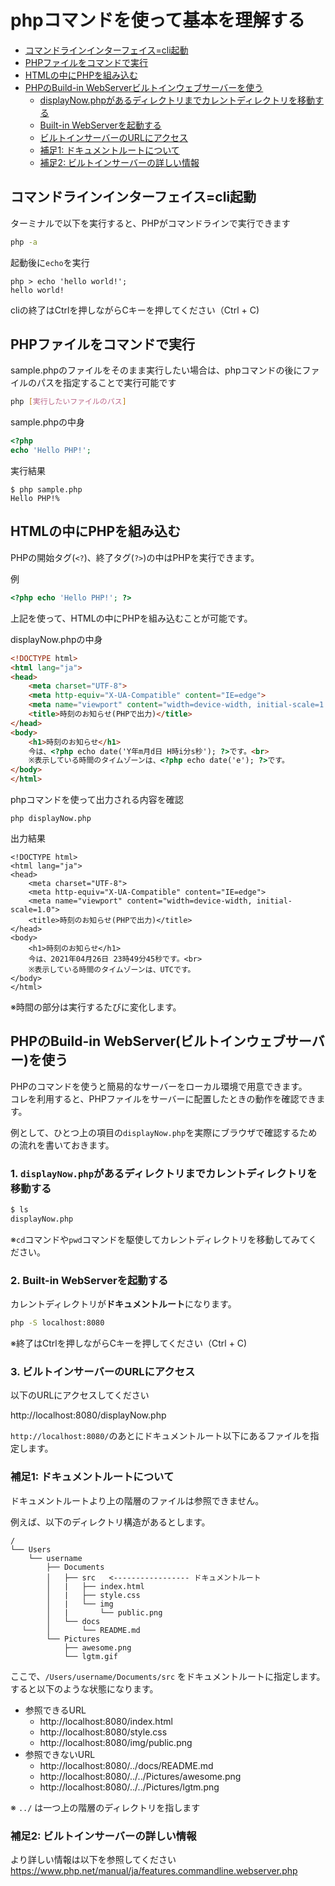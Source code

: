 # phpコマンドを使って基本を理解する

<!-- TOC -->

- [コマンドラインインターフェイス=cli起動](#%E3%82%B3%E3%83%9E%E3%83%B3%E3%83%89%E3%83%A9%E3%82%A4%E3%83%B3%E3%82%A4%E3%83%B3%E3%82%BF%E3%83%BC%E3%83%95%E3%82%A7%E3%82%A4%E3%82%B9cli%E8%B5%B7%E5%8B%95)
- [PHPファイルをコマンドで実行](#php%E3%83%95%E3%82%A1%E3%82%A4%E3%83%AB%E3%82%92%E3%82%B3%E3%83%9E%E3%83%B3%E3%83%89%E3%81%A7%E5%AE%9F%E8%A1%8C)
- [HTMLの中にPHPを組み込む](#html%E3%81%AE%E4%B8%AD%E3%81%ABphp%E3%82%92%E7%B5%84%E3%81%BF%E8%BE%BC%E3%82%80)
- [PHPのBuild-in WebServerビルトインウェブサーバーを使う](#php%E3%81%AEbuild-in-webserver%E3%83%93%E3%83%AB%E3%83%88%E3%82%A4%E3%83%B3%E3%82%A6%E3%82%A7%E3%83%96%E3%82%B5%E3%83%BC%E3%83%90%E3%83%BC%E3%82%92%E4%BD%BF%E3%81%86)
    - [displayNow.phpがあるディレクトリまでカレントディレクトリを移動する](#displaynowphp%E3%81%8C%E3%81%82%E3%82%8B%E3%83%87%E3%82%A3%E3%83%AC%E3%82%AF%E3%83%88%E3%83%AA%E3%81%BE%E3%81%A7%E3%82%AB%E3%83%AC%E3%83%B3%E3%83%88%E3%83%87%E3%82%A3%E3%83%AC%E3%82%AF%E3%83%88%E3%83%AA%E3%82%92%E7%A7%BB%E5%8B%95%E3%81%99%E3%82%8B)
    - [Built-in WebServerを起動する](#built-in-webserver%E3%82%92%E8%B5%B7%E5%8B%95%E3%81%99%E3%82%8B)
    - [ビルトインサーバーのURLにアクセス](#%E3%83%93%E3%83%AB%E3%83%88%E3%82%A4%E3%83%B3%E3%82%B5%E3%83%BC%E3%83%90%E3%83%BC%E3%81%AEurl%E3%81%AB%E3%82%A2%E3%82%AF%E3%82%BB%E3%82%B9)
    - [補足1: ドキュメントルートについて](#%E8%A3%9C%E8%B6%B31-%E3%83%89%E3%82%AD%E3%83%A5%E3%83%A1%E3%83%B3%E3%83%88%E3%83%AB%E3%83%BC%E3%83%88%E3%81%AB%E3%81%A4%E3%81%84%E3%81%A6)
    - [補足2: ビルトインサーバーの詳しい情報](#%E8%A3%9C%E8%B6%B32-%E3%83%93%E3%83%AB%E3%83%88%E3%82%A4%E3%83%B3%E3%82%B5%E3%83%BC%E3%83%90%E3%83%BC%E3%81%AE%E8%A9%B3%E3%81%97%E3%81%84%E6%83%85%E5%A0%B1)

<!-- /TOC -->

## コマンドラインインターフェイス=cli起動
ターミナルで以下を実行すると、PHPがコマンドラインで実行できます
```sh
php -a
```

起動後に`echo`を実行
```
php > echo 'hello world!';
hello world!
```

cliの終了はCtrlを押しながらCキーを押してください（Ctrl + C)

## PHPファイルをコマンドで実行
sample.phpのファイルをそのまま実行したい場合は、phpコマンドの後にファイルのパスを指定することで実行可能です
```sh
php [実行したいファイルのパス]
```

sample.phpの中身
```php
<?php
echo 'Hello PHP!';
```
実行結果
```
$ php sample.php
Hello PHP!% 
```

## HTMLの中にPHPを組み込む
PHPの開始タグ(`<?`)、終了タグ(`?>`)の中はPHPを実行できます。  

例
```php
<?php echo 'Hello PHP!'; ?>
```

上記を使って、HTMLの中にPHPを組み込むことが可能です。  

displayNow.phpの中身
```html
<!DOCTYPE html>
<html lang="ja">
<head>
    <meta charset="UTF-8">
    <meta http-equiv="X-UA-Compatible" content="IE=edge">
    <meta name="viewport" content="width=device-width, initial-scale=1.0">
    <title>時刻のお知らせ(PHPで出力)</title>
</head>
<body>
    <h1>時刻のお知らせ</h1>
    今は、<?php echo date('Y年m月d日 H時i分s秒'); ?>です。<br>
    ※表示している時間のタイムゾーンは、<?php echo date('e'); ?>です。
</body>
</html>
```

phpコマンドを使って出力される内容を確認
```
php displayNow.php
```

出力結果
```
<!DOCTYPE html>
<html lang="ja">
<head>
    <meta charset="UTF-8">
    <meta http-equiv="X-UA-Compatible" content="IE=edge">
    <meta name="viewport" content="width=device-width, initial-scale=1.0">
    <title>時刻のお知らせ(PHPで出力)</title>
</head>
<body>
    <h1>時刻のお知らせ</h1>
    今は、2021年04月26日 23時49分45秒です。<br>
    ※表示している時間のタイムゾーンは、UTCです。
</body>
</html>
```
※時間の部分は実行するたびに変化します。


## PHPのBuild-in WebServer(ビルトインウェブサーバー)を使う
PHPのコマンドを使うと簡易的なサーバーをローカル環境で用意できます。  
コレを利用すると、PHPファイルをサーバーに配置したときの動作を確認できます。

例として、ひとつ上の項目の`displayNow.php`を実際にブラウザで確認するための流れを書いておきます。

### 1. `displayNow.php`があるディレクトリまでカレントディレクトリを移動する
```sh
$ ls
displayNow.php
```
※`cd`コマンドや`pwd`コマンドを駆使してカレントディレクトリを移動してみてください。

### 2. Built-in WebServerを起動する
カレントディレクトリが**ドキュメントルート**になります。
```sh
php -S localhost:8080
```
※終了はCtrlを押しながらCキーを押してください（Ctrl + C)

### 3. ビルトインサーバーのURLにアクセス
以下のURLにアクセスしてください

http://localhost:8080/displayNow.php

`http://localhost:8080/`のあとにドキュメントルート以下にあるファイルを指定します。  

### 補足1: ドキュメントルートについて
ドキュメントルートより上の階層のファイルは参照できません。

例えば、以下のディレクトリ構造があるとします。
```
/
└── Users
    └── username
        ├── Documents
        │   ├── src   <----------------- ドキュメントルート
        │   |   ├── index.html
        │   |   ├── style.css
        │   |   └── img
        │   |       └── public.png
        │   └── docs
        │       └── README.md
        └── Pictures
            ├── awesome.png
            └── lgtm.gif
```
ここで、`/Users/username/Documents/src` をドキュメントルートに指定します。  
すると以下のような状態になります。

- 参照できるURL
  - http://localhost:8080/index.html
  - http://localhost:8080/style.css
  - http://localhost:8080/img/public.png
- 参照できないURL
  - http://localhost:8080/../docs/README.md
  - http://localhost:8080/../../Pictures/awesome.png
  - http://localhost:8080/../../Pictures/lgtm.png

※ `../` は一つ上の階層のディレクトリを指します

### 補足2: ビルトインサーバーの詳しい情報
より詳しい情報は以下を参照してください  
https://www.php.net/manual/ja/features.commandline.webserver.php

